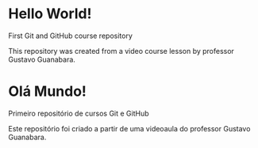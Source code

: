 # Hello World!
 First Git and GitHub course repository

 This repository was created from a video course lesson by professor Gustavo Guanabara.

# Olá Mundo!
 Primeiro repositório de cursos Git e GitHub

 Este repositório foi criado a partir de uma videoaula do professor Gustavo Guanabara.
